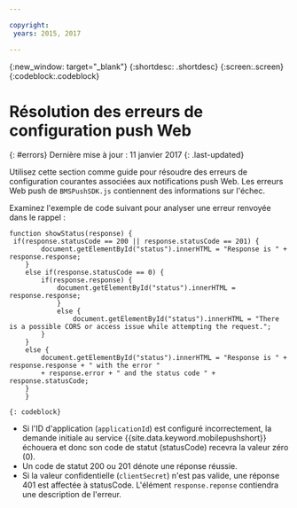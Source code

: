 ```yaml
---

copyright:
 years: 2015, 2017

---
```


{:new_window: target="_blank"}
{:shortdesc: .shortdesc}
{:screen:.screen}
{:codeblock:.codeblock}

# Résolution des erreurs de configuration push Web
{: #errors}
Dernière mise à jour : 11 janvier 2017
{: .last-updated}

Utilisez cette section comme guide pour résoudre des erreurs de configuration courantes associées aux notifications push Web. Les erreurs Web push de
`BMSPushSDK.js` contiennent des informations sur l'échec. 

Examinez l'exemple de code suivant pour analyser une erreur renvoyée dans le rappel :

```
function showStatus(response) {
 if(response.statusCode == 200 || response.statusCode == 201) {
   		document.getElementById("status").innerHTML = "Response is " + response.response;
   	}
   	else if(response.statusCode == 0) {
  		if(response.response) {
  			document.getElementById("status").innerHTML = response.response;	
    		}
    		else {
    			document.getElementById("status").innerHTML = "There is a possible CORS or access issue while attempting the request.";	
   		}   		
   	}
   	else {
   		document.getElementById("status").innerHTML = "Response is " + response.response + " with the error " 
		+ response.error + " and the status code " + response.statusCode;
   	}
 	}
```
	{: codeblock}


- Si l'ID d'application (`applicationId`) est configuré incorrectement, la demande initiale au service
{{site.data.keyword.mobilepushshort}} échouera et donc son code de statut (statusCode) recevra la valeur zéro (0).
- Un code de statut 200 ou 201 dénote une réponse réussie.
- Si la valeur confidentielle (`clientSecret`) n'est pas valide, une réponse 401 est affectée à statusCode. L'élément
`response.reponse` contiendra une description de l'erreur.

